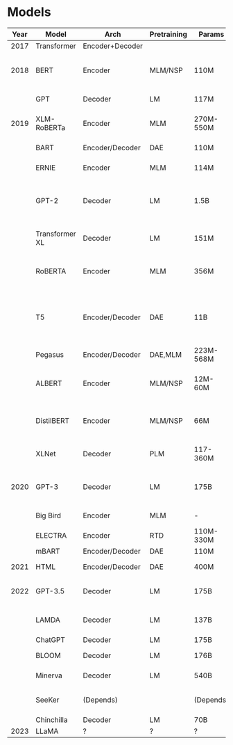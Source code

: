 # Models

| Year | Model          | Arch            | Pretraining | Params    | Applications                                                       |
| ---- | -------------- | --------------- | ----------- | --------- | ------------------------------------------------------------------ |
| 2017 | Transformer    | Encoder+Decoder |             |           |
| 2018 | BERT           | Encoder         | MLM/NSP     | 110M      | Language understading, question answering                          |
|      | GPT            | Decoder         | LM          | 117M      | Text generation                                                    |
| 2019 | XLM-RoBERTa    | Encoder         | MLM         | 270M-550M | Translation, cross-lingual tasks                                   |
|      | BART           | Encoder/Decoder | DAE         | 110M      | Text generation                                                    |
|      | ERNIE          | Encoder         | MLM         | 114M      | Entity recognition                                                 |
|      | GPT-2          | Decoder         | LM          | 1.5B      | Text generation, (general language tasks)                          |
|      | Transformer XL | Decoder         | LM          | 151M      | (general language tasks)                                           |
|      | RoBERTA        | Encoder         | MLM         | 356M      | Language understading, question answering                          |
|      | T5             | Encoder/Decoder | DAE         | 11B       | Machine translation, question answering, abstractive summarisation |
|      | Pegasus        | Encoder/Decoder | DAE,MLM     | 223M-568M | Summarisation                                                      |
|      | ALBERT         | Encoder         | MLM/NSP     | 12M-60M   | Language understading, question answering                          |
|      | DistilBERT     | Encoder         | MLM/NSP     | 66M       | Language understading, question answering                          |
|      | XLNet          | Decoder         | PLM         | 117-360M  | (general language tasks)                                           |
| 2020 | GPT-3          | Decoder         | LM          | 175B      | Code generation, audio generation                                  |
|      | Big Bird       | Encoder         | MLM         | -         | Longer sequence                                                    |
|      | ELECTRA        | Encoder         | RTD         | 110M-330M | Longer sequence                                                    |
|      | mBART          | Encoder/Decoder | DAE         | 110M      | Translation                                                        |
| 2021 | HTML           | Encoder/Decoder | DAE         | 400M      | HTML prompting                                                     |
| 2022 | GPT-3.5        | Decoder         | LM          | 175B      | Code generation, dialog                                            |
|      | LAMDA          | Decoder         | LM          | 137B      | General language modelling                                         |
|      | ChatGPT        | Decoder         | LM          | 175B      | Dialog                                                             |
|      | BLOOM          | Decoder         | LM          | 176B      | Code generation                                                    |
|      | Minerva        | Decoder         | LM          | 540B      | Mathematical reasoning                                             |
|      | SeeKer         | (Depends)       |             | (Depends) | Search, knowledge, response                                        |
|      | Chinchilla     | Decoder         | LM          | 70B       | Dialog                                                             |
| 2023 | LLaMA          | ?               | ?           | ?         | ?                                                                  |
